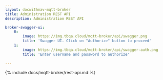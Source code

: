 ```yaml
---
layout: docwithnav-mqtt-broker
title: Administration REST API
description: Administration REST API

broker-swagger-ui:
    0:
        image: https://img.tbqa.cloud/mqtt-broker/api/swagger.png
        title: 'Swagger UI. Click on "Authorize" button to proceed'
    1:
        image: https://img.tbqa.cloud/mqtt-broker/api/swagger-auth.png
        title: 'Enter username and password to authorize'

---
```


{% include docs/mqtt-broker/rest-api.md %}
